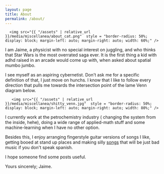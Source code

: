 ```yaml
---
layout: page
title: About
permalink: /about/
---
```


<div class="container">



      <img src="{{ "/assets" | relative_url }}/media/miscellanea/about_cat.png"  style = "border-radius: 50%; display: block; margin-left: auto; margin-right: auto; width: 60%;" />  


</div>

I am Jaime, a physicist with no special interest on juggling, and who thinks that Star Wars is the most overrated saga ever. It is the first thing a kid with adhd raised in an arcade would come up with, when asked about spatial mumbo jumbo.


I see myself as an aspiring cybernetist. Don't ask me for a specific definition of that, I just move on hunchs. I know that I like to follow every direction that pulls me towards the intersection point of the lame Venn diagram below.



 <div class="container">



       <img src="{{ "/assets" | relative_url }}/media/miscellanea/shitty_venn.jpg"  style = "border-radius: 50%; display: block; margin-left: auto; margin-right: auto; width: 80%;" />  


 </div>

 I currently work at the petrochemistry industry ( changing the system from the inside, hehe), doing a wide range of applied-math stuff and some machine-learning when I have no other option.

 Besides this, I enjoy arranging fingerstyle guitar versions of songs I like, getting booed at stand up places and making silly <a href = "https://open.spotify.com/artist/6c0sxYSJxymNuTYwaOj3IA?si=PyWkMLKuTESiV8F-qvj9Cg">songs</a> that will be just bad music if you don't speak spanish.

 I hope someone find some posts useful.

 Yours sincerely; Jaime.
